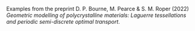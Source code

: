 Examples from the preprint D. P. Bourne, M. Pearce & S. M. Roper (2022) *Geometric modelling of polycrystalline materials: Laguerre tessellations and periodic semi-discrete optimal transport*. 
